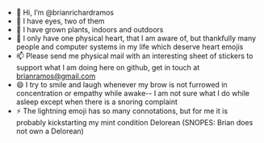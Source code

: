 - 👋 Hi, I’m @brianrichardramos
- 👀 I have eyes, two of them
- 🌱 I have grown plants, indoors and outdoors
- 💞️ I only have one physical heart, that I am aware of, but thankfully many people and computer systems in my life which deserve heart emojis
- 📫 Please send me physical mail with an interesting sheet of stickers to support what I am doing here on github, get in touch at brianramos@gmail.com
- 😄 I try to smile and laugh whenever my brow is not furrowed in concentration or empathy while awake-- I am not sure what I do while asleep except when there is a snoring complaint
- ⚡ The lightning emoji has so many connotations, but for me it is probably kickstarting my mint condition Delorean (SNOPES: Brian does not own a Delorean)
